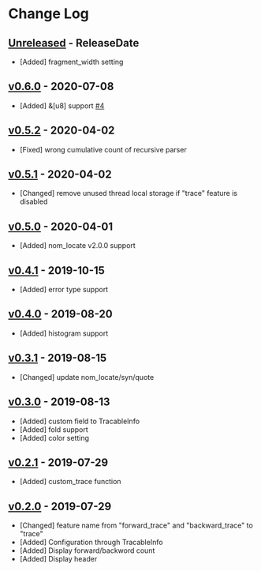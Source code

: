 # Change Log

## [Unreleased](https://github.com/dalance/nom-tracable/compare/v0.6.0...Unreleased) - ReleaseDate

* [Added] fragment_width setting

## [v0.6.0](https://github.com/dalance/nom-tracable/compare/v0.5.2...v0.6.0) - 2020-07-08

* [Added] &[u8] support [#4](https://github.com/dalance/nom-tracable/issues/4)

## [v0.5.2](https://github.com/dalance/nom-tracable/compare/v0.5.1...v0.5.2) - 2020-04-02

* [Fixed] wrong cumulative count of recursive parser

## [v0.5.1](https://github.com/dalance/nom-tracable/compare/v0.5.0...v0.5.1) - 2020-04-02

* [Changed] remove unused thread local storage if "trace" feature is disabled

## [v0.5.0](https://github.com/dalance/nom-tracable/compare/v0.4.1...v0.5.0) - 2020-04-01

* [Added] nom_locate v2.0.0 support

## [v0.4.1](https://github.com/dalance/nom-tracable/compare/v0.4.0...v0.4.1) - 2019-10-15

* [Added] error type support

## [v0.4.0](https://github.com/dalance/nom-tracable/compare/v0.3.1...v0.4.0) - 2019-08-20

* [Added] histogram support

## [v0.3.1](https://github.com/dalance/nom-tracable/compare/v0.3.0...v0.3.1) - 2019-08-15

* [Changed] update nom_locate/syn/quote

## [v0.3.0](https://github.com/dalance/nom-tracable/compare/v0.2.1...v0.3.0) - 2019-08-13

* [Added] custom field to TracableInfo
* [Added] fold support
* [Added] color setting

## [v0.2.1](https://github.com/dalance/nom-tracable/compare/v0.2.0...v0.2.1) - 2019-07-29

* [Added] custom_trace function

## [v0.2.0](https://github.com/dalance/nom-packrat/compare/v0.1.1...v0.2.0) - 2019-07-29

* [Changed] feature name from "forward_trace" and "backward_trace" to "trace"
* [Added] Configuration through TracableInfo
* [Added] Display forward/backword count
* [Added] Display header
